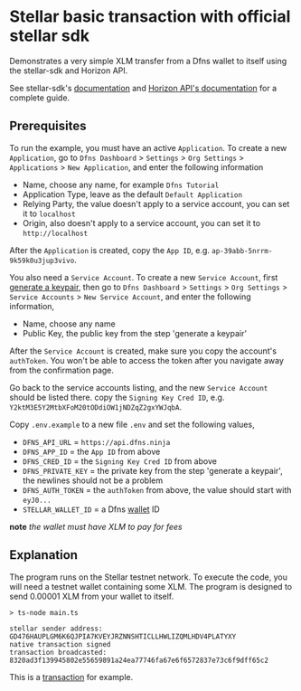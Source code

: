 # Stellar basic transaction with official stellar sdk

Demonstrates a very simple XLM transfer from a Dfns wallet to itself using the stellar-sdk and Horizon API.

See stellar-sdk's [documentation](https://github.com/stellar/js-stellar-sdk) and [Horizon API's documentation](https://developers.stellar.org/network/horizon) for a complete guide.

## Prerequisites

To run the example, you must have an active `Application`. To create a new `Application`, go to `Dfns Dashboard` > `Settings` > `Org Settings` > `Applications` > `New Application`, and enter the following information

- Name, choose any name, for example `Dfns Tutorial`
- Application Type, leave as the default `Default Application`
- Relying Party, the value doesn't apply to a service account, you can set it to `localhost`
- Origin, also doesn't apply to a service account, you can set it to `http://localhost`

After the `Application` is created, copy the `App ID`, e.g. `ap-39abb-5nrrm-9k59k0u3jup3vivo`.

You also need a `Service Account`. To create a new `Service Account`, first [generate a keypair](https://docs.dfns.co/dfns-docs/advanced-topics/authentication/credentials/generate-a-key-pair), then go to `Dfns Dashboard` > `Settings` > `Org Settings` > `Service Accounts` > `New Service Account`, and enter the following information,

- Name, choose any name
- Public Key, the public key from the step 'generate a keypair'

After the `Service Account` is created, make sure you copy the account's `authToken`. You won't be able to access the token after you navigate away from the confirmation page.

Go back to the service accounts listing, and the new `Service Account` should be listed there. copy the `Signing Key Cred ID`, e.g. `Y2ktM3E5Y2MtbXFoM20tODdiOW1jNDZqZ2gxYWJqbA`.

Copy `.env.example` to a new file `.env` and set the following values,

- `DFNS_API_URL` = `https://api.dfns.ninja`
- `DFNS_APP_ID` = the `App ID` from above
- `DFNS_CRED_ID` = the `Signing Key Cred ID` from above
- `DFNS_PRIVATE_KEY` = the private key from the step 'generate a keypair', the newlines should not be a problem
- `DFNS_AUTH_TOKEN` = the `authToken` from above, the value should start with `eyJ0...`
- `STELLAR_WALLET_ID` = a Dfns [wallet](https://docs.dfns.co/dfns-docs/api-docs/beta-wallets-api-and-nfts/create-wallet) ID


**note** _the wallet must have XLM to pay for fees_

## Explanation

The program runs on the Stellar testnet network. To execute the code, you will need a testnet wallet containing some XLM. The program is designed to send 0.00001 XLM from your wallet to itself.

```shell
> ts-node main.ts

stellar sender address: GD476HAUPLGM6K6QJPIA7KVEYJRZNNSHTICLLHWLIZQMLHDV4PLATYXY
native transaction signed
transaction broadcasted: 8320ad3f139945802e55659891a24ea77746fa67e6f6572837e73c6f9dff65c2
```

This is a [transaction](https://testnet.stellarchain.io/transactions/8320ad3f139945802e55659891a24ea77746fa67e6f6572837e73c6f9dff65c2) for example.
